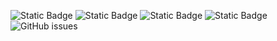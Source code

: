 ![Static Badge](https://img.shields.io/badge/blacklists-60-000000) ![Static Badge](https://img.shields.io/badge/blacklisted-3013047-cc0000) ![Static Badge](https://img.shields.io/badge/whitelisted-2242-00CC00) ![Static Badge](https://img.shields.io/badge/streaming_blacklist-28106-000000) ![GitHub issues](https://img.shields.io/github/issues/fabriziosalmi/blacklists)

